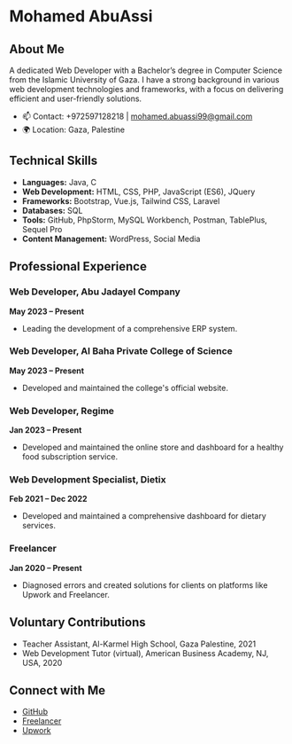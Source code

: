 # Mohamed AbuAssi

## About Me

A dedicated Web Developer with a Bachelor’s degree in Computer Science from the Islamic University of Gaza. I have a strong background in various web development technologies and frameworks, with a focus on delivering efficient and user-friendly solutions.

- 📫 Contact: +972597128218 | mohamed.abuassi99@gmail.com
- 🌍 Location: Gaza, Palestine

## Technical Skills

- **Languages:** Java, C
- **Web Development:** HTML, CSS, PHP, JavaScript (ES6), JQuery
- **Frameworks:** Bootstrap, Vue.js, Tailwind CSS, Laravel
- **Databases:** SQL
- **Tools:** GitHub, PhpStorm, MySQL Workbench, Postman, TablePlus, Sequel Pro
- **Content Management:** WordPress, Social Media

## Professional Experience

### Web Developer, Abu Jadayel Company
**May 2023 – Present**
- Leading the development of a comprehensive ERP system.

### Web Developer, Al Baha Private College of Science
**May 2023 – Present**
- Developed and maintained the college's official website.

### Web Developer, Regime
**Jan 2023 – Present**
- Developed and maintained the online store and dashboard for a healthy food subscription service.

### Web Development Specialist, Dietix
**Feb 2021 – Dec 2022**
- Developed and maintained a comprehensive dashboard for dietary services.

### Freelancer
**Jan 2020 – Present**
- Diagnosed errors and created solutions for clients on platforms like Upwork and Freelancer.

## Voluntary Contributions

- Teacher Assistant, Al-Karmel High School, Gaza Palestine, 2021
- Web Development Tutor (virtual), American Business Academy, NJ, USA, 2020

## Connect with Me

- [GitHub](https://github.com/mohamedabuassi99)
- [Freelancer](https://www.freelancer.com/u/mohamedabuassi9)
- [Upwork](https://www.upwork.com/freelancers/~01cdc392e434511061)
